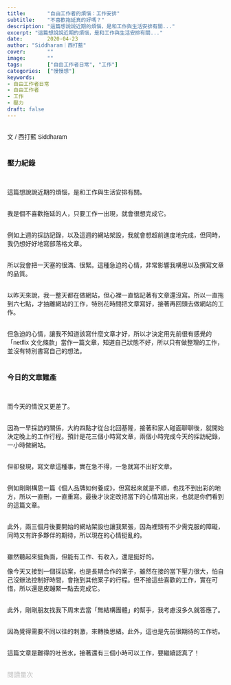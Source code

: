 ```yaml
---
title:       "自由工作者的煩惱：工作安排"
subtitle:    "不喜歡拖延真的好嗎？"
description: "這篇想說說近期的煩惱，是和工作與生活安排有關..."
excerpt: "這篇想說說近期的煩惱，是和工作與生活安排有關..."
date:        2020-04-23
author: "Siddharam｜西打藍"
cover:       ""
image:       ""
tags:        ["自由工作者日常", "工作"]
categories:  ["慢慢想"]
keywords:
- 自由工作者日常
- 自由工作者
- 工作
- 壓力
draft: false
---
```


<article style="font-family: 'Noto Sans TC', '微軟正黑體', sans-serif; font-weight: 300;">

<br>文 / 西打藍 Siddharam<br><br>

<h3 class="article-h1-color">壓力紀錄</h3><br>

這篇想說說近期的煩惱，是和工作與生活安排有關。<br><br>

我是個不喜歡拖延的人，只要工作一出現，就會很想完成它。<br><br>

例如上週的採訪記錄，以及這週的網站架設，我就會想超前進度地完成，但同時，我仍想好好地寫部落格文章。<br><br>

所以我會把一天塞的很滿、很緊。這種急迫的心情，非常影響我構思以及撰寫文章的品質。<br><br>

以昨天來說，我一整天都在做網站，但心裡一直惦記著有文章還沒寫。所以一直拖到六七點，才抽離網站的工作，特別花時間把文章寫好，接著再回頭去做網站的工作。<br><br>

但急迫的心情，讓我不知道該寫什麼文章才好，所以才決定用先前很有感覺的「netflix 文化條款」當作一篇文章，知道自己狀態不好，所以只有做整理的工作，並沒有特別書寫自己的想法。<br><br>

<h3 class="article-h1-color">今日的文章難產</h3><br>

而今天的情況又更差了。<br><br>

因為一早採訪的關係，大約四點才從台北回基隆，接著和家人碰面聊聊後，就開始決定晚上的工作行程。預計是花三個小時寫文章，兩個小時完成今天的採訪紀錄，一小時做網站。<br><br>

但卻發現，寫文章這種事，實在急不得，一急就寫不出好文章。<br><br>

例如剛剛構思一篇《個人品牌如何養成》，但寫起來就是不順，也找不到出彩的地方，所以一直刪，一直重寫。最後才決定改把當下的心情寫出來，也就是你們看到的這篇文章。<br><br>

此外，兩三個月後要開始的網站架設也讓我緊張，因為裡頭有不少需克服的障礙，同時又有許多夥伴的期待，所以現在的心情挺亂的。<br><br>

雖然聽起來挺負面，但能有工作、有收入，還是挺好的。

像今天又接到一個採訪案，也是長期合作的案子，雖然在接的當下壓力很大，怕自己沒辦法控制好時間，會拖到其他案子的行程。但不接這些喜歡的工作，實在可惜，所以還是皮蹦緊一點去完成它。<br><br>

此外，剛剛朋友找我下周末去當「無結構團體」的幫手，我考慮沒多久就答應了。<br><br>

因為覺得需要不同以往的刺激，來轉換思緒。此外，這也是先前很期待的工作坊。<br><br>

這篇文章是難得的吐苦水，接著還有三個小時可以工作，要繼續認真了！<br><br>



</article>

<div style="color: #bfbfbf; font-size: 15px;" id="busuanzi_container_page_pv">
  閱讀量<span id="busuanzi_value_page_pv"></span>次
</div>

<script src="../../js/post.js"></script>




